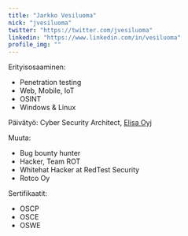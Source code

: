```yaml
---
title: "Jarkko Vesiluoma"
nick: "jvesiluoma"
twitter: "https://twitter.com/jvesiluoma"
linkedin: "https://www.linkedin.com/in/vesiluoma"
profile_img: ""
---
```


Erityisosaaminen:
* Penetration testing
* Web, Mobile, IoT
* OSINT
* Windows & Linux

Päivätyö: Cyber Security Architect, [Elisa Oyj](https://www.elisa.fi)

Muuta:
* Bug bounty hunter
* Hacker, Team ROT
* Whitehat Hacker at RedTest Security
* Rotco Oy

Sertifikaatit:
* OSCP
* OSCE
* OSWE
